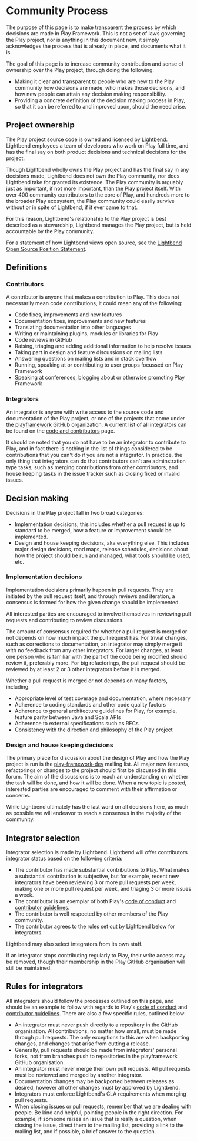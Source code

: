# Community Process

The purpose of this page is to make transparent the process by which decisions are made in Play Framework.  This is not a set of laws governing the Play project, nor is anything in this document new, it simply acknowledges the process that is already in place, and documents what it is.

The goal of this page is to increase community contribution and sense of ownership over the Play project, through doing the following:

* Making it clear and transparent to people who are new to the Play community how decisions are made, who makes those decisions, and how new people can attain any decision making responsibility.
* Providing a concrete definition of the decision making process in Play, so that it can be referred to and improved upon, should the need arise.

## Project ownership

The Play project source code is owned and licensed by [Lightbend](https://www.lightbend.com).  Lightbend employees a team of developers who work on Play full time, and has the final say on both product decisions and technical decisions for the project.

Though Lightbend wholly owns the Play project and has the final say in any decisions made, Lightbend does not own the Play community, nor does Lightbend take for granted its existence.  The Play community is arguably just as important, if not more important, than the Play project itself.  With over 400 community contributors to the core of Play, and hundreds more to the broader Play ecosystem, the Play community could easily survive without or in spite of Lightbend, if it ever came to that.

For this reason, Lightbend's relationship to the Play project is best described as a stewardship, Lightbend manages the Play project, but is held accountable by the Play community.

For a statement of how Lightbend views open source, see the [Lightbend Open Source Position Statement](http://lightbend.com/open-source-position-statement).

## Definitions

### Contributors

A contributor is anyone that makes a contribution to Play.  This does not necessarily mean code contributions, it could mean any of the following:

* Code fixes, improvements and new features
* Documentation fixes, improvements and new features
* Translating documentation into other languages
* Writing or maintaining plugins, modules or libraries for Play
* Code reviews in GitHub
* Raising, triaging and adding additional information to help resolve issues
* Taking part in design and feature discussions on mailing lists
* Answering questions on mailing lists and in stack overflow
* Running, speaking at or contributing to user groups focussed on Play Framework
* Speaking at conferences, blogging about or otherwise promoting Play Framework

### Integrators

An integrator is anyone with write access to the source code and documentation of the Play project, or one of the projects that come under the [playframework](https://github.com/playframework) GitHub organization.  A current list of all integrators can be found on the [code and contributors](/code) page.

It should be noted that you do not have to be an integrator to contribute to Play, and in fact there is nothing in the list of things considered to be contributions that you can't do if you are not a integrator.  In practice, the only thing that integrators can do that contributors can't are adminstration type tasks, such as merging contributions from other contributors, and house keeping tasks in the issue tracker such as closing fixed or invalid issues.

## Decision making

Decisions in the Play project fall in two broad categories:

* Implementation decisions, this includes whether a pull request is up to standard to be merged, how a feature or improvement should be implemented.
* Design and house keeping decisions, aka everything else.  This includes major design decisions, road maps, release schedules, decisions about how the project should be run and managed, what tools should be used, etc.

### Implementation decisions

Implementation decisions primarily happen in pull requests.  They are initiated by the pull request itself, and through reviews and iteration, a consensus is formed for how the given change should be implemented.

All interested parties are encouraged to involve themselves in reviewing pull requests and contributing to review discussions.

The amount of consensus required for whether a pull request is merged or not depends on how much impact the pull request has.  For trivial changes, such as corrections to documentation, an integrator may simply merge it with no feedback from any other integrators.  For larger changes, at least one person who is familiar with the part of the code being modified should review it, preferably more.  For big refactorings, the pull request should be reviewed by at least 2 or 3 other integrators before it is merged.

Whether a pull request is merged or not depends on many factors, including:

* Appropriate level of test coverage and documentation, where necessary
* Adherence to coding standards and other code quality factors
* Adherence to general architecture guidelines for Play, for example, feature parity between Java and Scala APIs
* Adherence to external specifications such as RFCs
* Consistency with the direction and philosophy of the Play project

### Design and house keeping decisions

The primary place for discussion about the design of Play and how the Play project is run is the [play-framework-dev](https://groups.google.com/forum/#!forum/play-framework-dev) mailing list.  All major new features, refactorings or changes to the project should first be discussed in this forum.  The aim of the discussions is to reach an understanding on whether the task will be done, and how it will be done.  When a new topic is posted, interested parties are encouraged to comment with their affirmation or concerns.

While Lightbend ultimately has the last word on all decisions here, as much as possible we will endeavor to reach a consensus in the majority of the community.

## Integrator selection

Integrator selection is made by Lightbend.  Lightbend will offer contributors integrator status based on the following criteria:

* The contributor has made substantial contributions to Play.  What makes a substantial contribution is subjective, but for example, recent new integrators have been reviewing 3 or more pull requests per week, making one or more pull request per week, and triaging 3 or more issues a week.
* The contributor is an exemplar of both Play's [code of conduct](/conduct) and [contributor guidelines](/contributing).
* The contributor is well respected by other members of the Play community.
* The contributor agrees to the rules set out by Lightbend below for integrators.

Lightbend may also select integrators from its own staff.

If an integrator stops contributing regularly to Play, their write access may be removed, though their membership in the Play GitHub organisation will still be maintained.

## Rules for integrators

All integrators should follow the processes outlined on this page, and should be an example to follow with regards to Play's [code of conduct](/conduct) and [contributor guidelines](/contributing).  There are also a few specific rules, outlined below:

* An integrator must never push directly to a repository in the GitHub organisation.  All contributions, no matter how small, must be made through pull requests.  The only exceptions to this are when backporting changes, and changes that arise from cutting a release.
* Generally, pull requests should be made from integrators' personal forks, not from branches push to repositories in the playframework GitHub organisation.
* An integrator must never merge their own pull requests.  All pull requests must be reviewed and merged by another integrator.
* Documentation changes may be backported between releases as desired, however all other changes must by approved by Lightbend.
* Integrators must enforce Lightbend's CLA requirements when merging pull requests.
* When closing issues or pull requests, remember that we are dealing with people.  Be kind and helpful, pointing people in the right direction.  For example, if someone raises an issue that is really a question, when closing the issue, direct them to the mailing list, providing a link to the mailing list, and if possible, a brief answer to the question.

